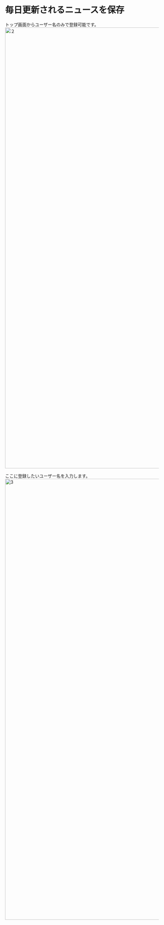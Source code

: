 # 毎日更新されるニュースを保存

トップ画面からユーザー名のみで登録可能です。
<img width="1440" alt="２" src="https://github.com/mac1755/kigi_portfolio/assets/62489465/094073e6-9011-4f6a-ae6f-a4466e06ddcd">

ここに登録したいユーザー名を入力します。
<img width="1440" alt="3" src="https://github.com/mac1755/kigi_portfolio/assets/62489465/fbcdefcc-679a-4c0c-b144-df750512d461">
